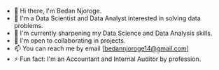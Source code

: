 * 👋 Hi there, I'm Bedan Njoroge.
* 👀 I'm a Data Scientist and Data Analyst interested in solving data problems.
* 🌱 I'm currently sharpening my Data Science and Data Analysis skills.
* 👯 I'm open to collaborating in projects.
* 📫 You can reach me by email [bedannjoroge14@gmail.com]
* ⚡ Fun fact: I'm an Accountant and Internal Auditor by profession.

<!--
**BedanNjoroge/BedanNjoroge** is a ✨ _special_ ✨ repository because its `README.md` (this file) appears on your GitHub profile.

Here are some ideas to get you started:

👋 Hi there, I'm Bedan Njoroge.
👀 I'm a Data Scientist and Data Analyst interested in solving data problems.
🌱 I'm currently sharpening my Data Science and Data Analysis skills.
👯 I'm opening to collaborating in projects.
📫 You can reach me by email [bedannjoroge14@gmail.com]
⚡ Fun fact: I'm an accountant and Internal Auditor by profession.

